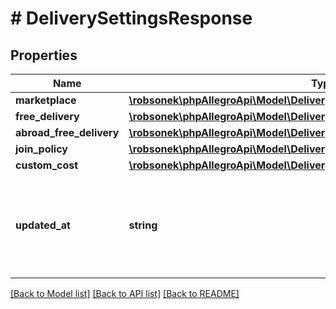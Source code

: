 # # DeliverySettingsResponse

## Properties

Name | Type | Description | Notes
------------ | ------------- | ------------- | -------------
**marketplace** | [**\robsonek\phpAllegroApi\Model\DeliverySettingsResponseMarketplace**](DeliverySettingsResponseMarketplace.md) |  |
**free_delivery** | [**\robsonek\phpAllegroApi\Model\DeliverySettingsResponseFreeDelivery**](DeliverySettingsResponseFreeDelivery.md) |  | [optional]
**abroad_free_delivery** | [**\robsonek\phpAllegroApi\Model\DeliverySettingsResponseAbroadFreeDelivery**](DeliverySettingsResponseAbroadFreeDelivery.md) |  | [optional]
**join_policy** | [**\robsonek\phpAllegroApi\Model\DeliverySettingsResponseJoinPolicy**](DeliverySettingsResponseJoinPolicy.md) |  |
**custom_cost** | [**\robsonek\phpAllegroApi\Model\DeliverySettingsResponseCustomCost**](DeliverySettingsResponseCustomCost.md) |  |
**updated_at** | **string** | Date and time of the last modification of the set in UTC ISO 8601 format. |

[[Back to Model list]](../../README.md#models) [[Back to API list]](../../README.md#endpoints) [[Back to README]](../../README.md)
